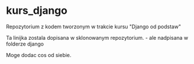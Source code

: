 # kurs_django
Repozytorium z kodem tworzonym w trakcie kursu "Django od podstaw"


Ta linijka zostala dopisana w sklonowanym repozytorium. - ale nadpisana w folderze django

Moge dodac cos od siebie.
